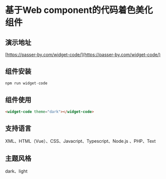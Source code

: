 # 基于Web component的代码着色美化组件

## 演示地址
[https://passer-by.com/widget-code/](https://passer-by.com/widget-code/)


## 组件安装
```javascript
npm run widget-code
```


## 组件使用
```html
<widget-code theme="dark"></widget-code>
```


## 支持语言

XML、HTML（Vue）、CSS、Javacript、Typescript、Node.js 、PHP、Text


## 主题风格

dark、light
